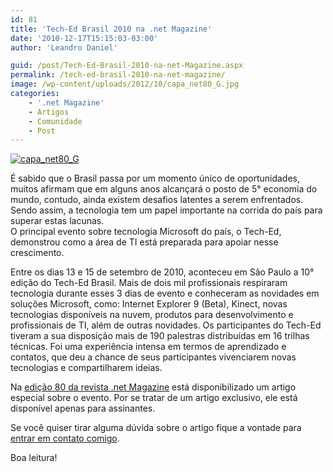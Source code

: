 ```yaml
---
id: 81
title: 'Tech-Ed Brasil 2010 na .net Magazine'
date: '2010-12-17T15:15:03-03:00'
author: 'Leandro Daniel'

guid: /post/Tech-Ed-Brasil-2010-na-net-Magazine.aspx
permalink: /tech-ed-brasil-2010-na-net-magazine/
image: /wp-content/uploads/2012/10/capa_net80_G.jpg
categories:
    - '.net Magazine'
    - Artigos
    - Comunidade
    - Post
---
```


[![capa_net80_G](http://leandrodaniel.com/pics/capa_net80_G_thumb.jpg "capa_net80_G")](http://leandrodaniel.com/pics/capa_net80_G_1.jpg)

É sabido que o Brasil passa por um momento único de oportunidades, muitos afirmam que em alguns anos alcançará o posto de 5° economia do mundo, contudo, ainda existem desafios latentes a serem enfrentados. Sendo assim, a tecnologia tem um papel importante na corrida do país para superar estas lacunas.  
O principal evento sobre tecnologia Microsoft do país, o Tech-Ed, demonstrou como a área de TI está preparada para apoiar nesse crescimento.

Entre os dias 13 e 15 de setembro de 2010, aconteceu em São Paulo a 10° edição do Tech-Ed Brasil. Mais de dois mil profissionais respiraram tecnologia durante esses 3 dias de evento e conheceram as novidades em soluções Microsoft, como: Internet Explorer 9 (Beta), Kinect, novas tecnologias disponíveis na nuvem, produtos para desenvolvimento e profissionais de TI, além de outras novidades. Os participantes do Tech-Ed tiveram a sua disposição mais de 190 palestras distribuídas em 16 trilhas técnicas. Foi uma experiência intensa em termos de aprendizado e contatos, que deu a chance de seus participantes vivenciarem novas tecnologias e compartilharem ideias.

Na [edição 80 da revista .net Magazine](http://www.devmedia.com.br/post-18774-Tech-Ed-Brasil-2010--Artigo-Exclusivo.html) está disponibilizado um artigo especial sobre o evento. Por se tratar de um artigo exclusivo, ele está disponível apenas para assinantes.

Se você quiser tirar alguma dúvida sobre o artigo fique a vontade para [entrar em contato comigo](http://www.leandrodaniel.com/contact).

Boa leitura!